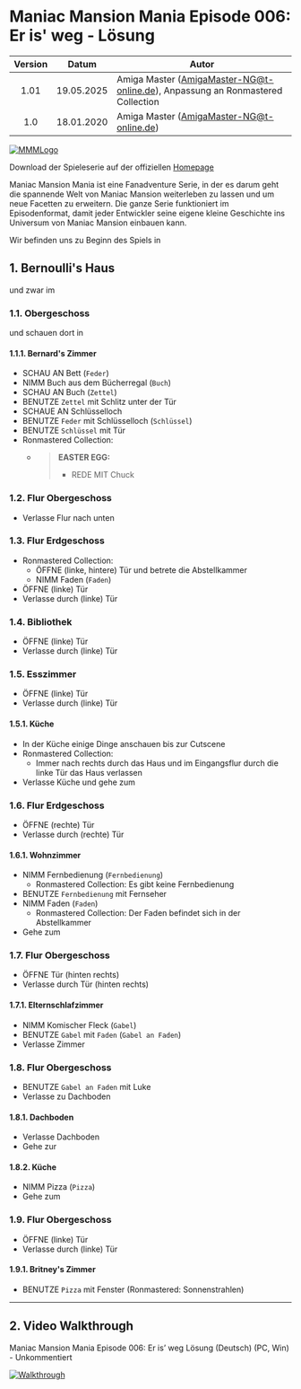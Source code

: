 # Maniac Mansion Mania Episode 006: Er is' weg - Lösung

| Version | Datum      | Autor
|:-------:|------------|-------------------------------------------
|  1.01   | 19.05.2025 | Amiga Master (AmigaMaster-NG@t-online.de), Anpassung an Ronmastered Collection
|  1.0    | 18.01.2020 | Amiga Master (AmigaMaster-NG@t-online.de)

[![MMMLogo](https://www.maniac-mansion-mania.com/banner/banner.png)](https://www.maniac-mansion-mania.com)

Download der Spieleserie auf der offiziellen [Homepage](https://www.maniac-mansion-mania.com)

Maniac Mansion Mania ist eine Fanadventure Serie, in der es darum geht die spannende Welt von Maniac Mansion weiterleben zu lassen und um neue Facetten zu erweitern. Die ganze Serie funktioniert im Episodenformat, damit jeder Entwickler seine eigene kleine Geschichte ins Universum von Maniac Mansion einbauen kann.

Wir befinden uns zu Beginn des Spiels in

## 1. Bernoulli's Haus

und zwar im

### 1.1. Obergeschoss

und schauen dort in

#### 1.1.1. Bernard's Zimmer

- SCHAU AN Bett (`Feder`)
- NIMM Buch aus dem Bücherregal (`Buch`)
- SCHAU AN Buch (`Zettel`)
- BENUTZE `Zettel` mit Schlitz unter der Tür
- SCHAUE AN Schlüsselloch
- BENUTZE `Feder` mit Schlüsselloch (`Schlüssel`)
- BENUTZE `Schlüssel` mit Tür
- Ronmastered Collection:
  - >**EASTER EGG:**
    >- REDE MIT Chuck

### 1.2. Flur Obergeschoss

- Verlasse Flur nach unten

### 1.3. Flur Erdgeschoss

- Ronmastered Collection:
  - ÖFFNE (linke, hintere) Tür und betrete die Abstellkammer
  - NIMM Faden (`Faden`)
- ÖFFNE (linke) Tür
- Verlasse durch (linke) Tür

### 1.4. Bibliothek

- ÖFFNE (linke) Tür
- Verlasse durch (linke) Tür

### 1.5. Esszimmer

- ÖFFNE (linke) Tür
- Verlasse durch (linke) Tür

#### 1.5.1. Küche

- In der Küche einige Dinge anschauen bis zur Cutscene
- Ronmastered Collection:
  - Immer nach rechts durch das Haus und im Eingangsflur durch die linke Tür das Haus verlassen
- Verlasse Küche und gehe zum

### 1.6. Flur Erdgeschoss

- ÖFFNE (rechte) Tür
- Verlasse durch (rechte) Tür

#### 1.6.1. Wohnzimmer

- NIMM Fernbedienung (`Fernbedienung`)
  - Ronmastered Collection: Es gibt keine Fernbedienung
- BENUTZE `Fernbedienung` mit Fernseher
- NIMM Faden (`Faden`)
  - Ronmastered Collection: Der Faden befindet sich in der Abstellkammer
- Gehe zum

### 1.7. Flur Obergeschoss

- ÖFFNE Tür (hinten rechts)
- Verlasse durch Tür (hinten rechts)

#### 1.7.1. Elternschlafzimmer

- NIMM Komischer Fleck (`Gabel`)
- BENUTZE `Gabel` mit `Faden` (`Gabel an Faden`)
- Verlasse Zimmer

### 1.8. Flur Obergeschoss

- BENUTZE `Gabel an Faden` mit Luke
- Verlasse zu Dachboden

#### 1.8.1. Dachboden

- Verlasse Dachboden
- Gehe zur

#### 1.8.2. Küche

- NIMM Pizza (`Pizza`)
- Gehe zum

### 1.9. Flur Obergeschoss

- ÖFFNE (linke) Tür
- Verlasse durch (linke) Tür

#### 1.9.1. Britney's Zimmer

- BENUTZE `Pizza` mit Fenster (Ronmastered: Sonnenstrahlen)

--------------------------------------------------------------------------------

## 2. Video Walkthrough

Maniac Mansion Mania Episode 006: Er is’ weg Lösung (Deutsch) (PC, Win) - Unkommentiert

[![Walkthrough](https://img.youtube.com/vi/_w8qekelkcY/0.jpg)](https://www.youtube.com/watch?v=_w8qekelkcY)
